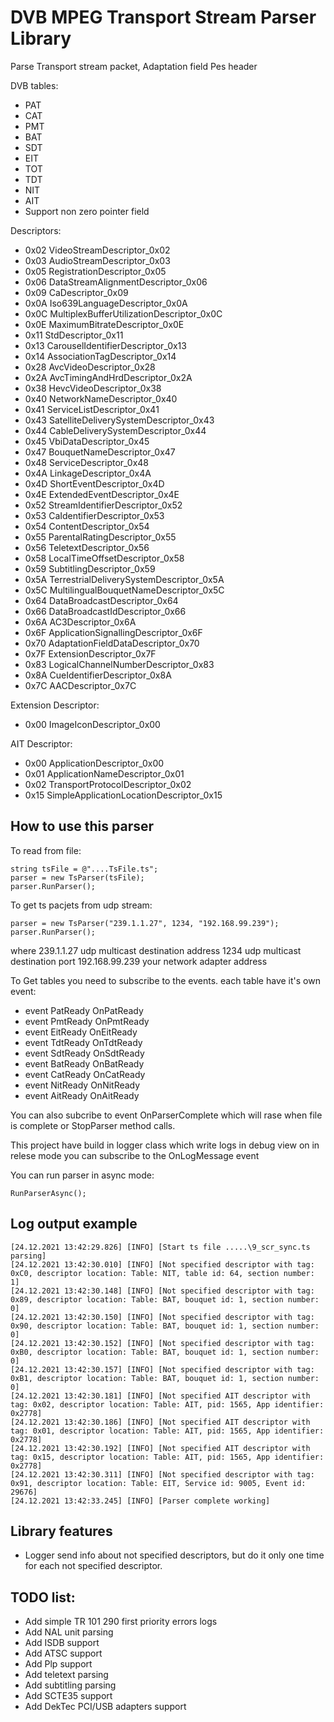 # DVB MPEG Transport Stream Parser Library
Parse Transport stream packet,
Adaptation field
Pes header

DVB tables:
* PAT
* CAT
* PMT
* BAT
* SDT 
* EIT
* TOT
* TDT
* NIT
* AIT
* Support non zero pointer field

Descriptors:
 * 0x02 VideoStreamDescriptor_0x02
 * 0x03 AudioStreamDescriptor_0x03
 * 0x05 RegistrationDescriptor_0x05
 * 0x06 DataStreamAlignmentDescriptor_0x06
 * 0x09 CaDescriptor_0x09
 * 0x0A Iso639LanguageDescriptor_0x0A
 * 0x0C MultiplexBufferUtilizationDescriptor_0x0C
 * 0x0E MaximumBitrateDescriptor_0x0E
 * 0x11 StdDescriptor_0x11
 * 0x13 CarouselIdentifierDescriptor_0x13
 * 0x14 AssociationTagDescriptor_0x14
 * 0x28 AvcVideoDescriptor_0x28
 * 0x2A AvcTimingAndHrdDescriptor_0x2A
 * 0x38 HevcVideoDescriptor_0x38
 * 0x40 NetworkNameDescriptor_0x40
 * 0x41 ServiceListDescriptor_0x41
 * 0x43 SatelliteDeliverySystemDescriptor_0x43
 * 0x44 CableDeliverySystemDescriptor_0x44
 * 0x45 VbiDataDescriptor_0x45
 * 0x47 BouquetNameDescriptor_0x47
 * 0x48 ServiceDescriptor_0x48
 * 0x4A LinkageDescriptor_0x4A
 * 0x4D ShortEventDescriptor_0x4D
 * 0x4E ExtendedEventDescriptor_0x4E
 * 0x52 StreamIdentifierDescriptor_0x52
 * 0x53 CaIdentifierDescriptor_0x53
 * 0x54 ContentDescriptor_0x54
 * 0x55 ParentalRatingDescriptor_0x55
 * 0x56 TeletextDescriptor_0x56
 * 0x58 LocalTimeOffsetDescriptor_0x58
 * 0x59 SubtitlingDescriptor_0x59
 * 0x5A TerrestrialDeliverySystemDescriptor_0x5A
 * 0x5C MultilingualBouquetNameDescriptor_0x5C
 * 0x64 DataBroadcastDescriptor_0x64
 * 0x66 DataBroadcastIdDescriptor_0x66
 * 0x6A AC3Descriptor_0x6A
 * 0x6F ApplicationSignallingDescriptor_0x6F
 * 0x70 AdaptationFieldDataDescriptor_0x70
 * 0x7F ExtensionDescriptor_0x7F
 * 0x83 LogicalChannelNumberDescriptor_0x83
 * 0x8A CueIdentifierDescriptor_0x8A
 * 0x7C AACDescriptor_0x7C

Extension Descriptor:
* 0x00  ImageIconDescriptor_0x00

AIT Descriptor:
* 0x00	ApplicationDescriptor_0x00
* 0x01	ApplicationNameDescriptor_0x01
* 0x02	TransportProtocolDescriptor_0x02
* 0x15	SimpleApplicationLocationDescriptor_0x15

## How to use this parser
To read from file:
```
string tsFile = @"....TsFile.ts";
parser = new TsParser(tsFile);
parser.RunParser();
```
To get ts pacjets from udp stream:
```
parser = new TsParser("239.1.1.27", 1234, "192.168.99.239");
parser.RunParser();
```
where 239.1.1.27 udp multicast destination address
1234 udp multicast destination port
192.168.99.239 your network adapter address 

To Get tables you need to subscribe to the events.
 each table have it's own event:
 * event PatReady OnPatReady 
 * event PmtReady OnPmtReady 
 * event EitReady OnEitReady 
 * event TdtReady OnTdtReady 
 * event SdtReady OnSdtReady 
 * event BatReady OnBatReady 
 * event CatReady OnCatReady 
 * event NitReady OnNitReady 
 * event AitReady OnAitReady

 You can also subcribe to event OnParserComplete which will rase when file is complete or StopParser method calls.

 This project have build in logger class which write logs in debug view on in relese mode you can subscribe to the OnLogMessage event

 You can run parser in async mode:
 ```
 RunParserAsync();
 ```
 ## Log output example
 ```
 [24.12.2021 13:42:29.826] [INFO] [Start ts file .....\9_scr_sync.ts parsing] 
 [24.12.2021 13:42:30.010] [INFO] [Not specified descriptor with tag: 0xC0, descriptor location: Table: NIT, table id: 64, section number: 1] 
 [24.12.2021 13:42:30.148] [INFO] [Not specified descriptor with tag: 0x89, descriptor location: Table: BAT, bouquet id: 1, section number: 0] 
 [24.12.2021 13:42:30.150] [INFO] [Not specified descriptor with tag: 0x90, descriptor location: Table: BAT, bouquet id: 1, section number: 0] 
 [24.12.2021 13:42:30.152] [INFO] [Not specified descriptor with tag: 0xB0, descriptor location: Table: BAT, bouquet id: 1, section number: 0] 
 [24.12.2021 13:42:30.157] [INFO] [Not specified descriptor with tag: 0xB1, descriptor location: Table: BAT, bouquet id: 1, section number: 0] 
 [24.12.2021 13:42:30.181] [INFO] [Not specified AIT descriptor with tag: 0x02, descriptor location: Table: AIT, pid: 1565, App identifier: 0x2778] 
 [24.12.2021 13:42:30.186] [INFO] [Not specified AIT descriptor with tag: 0x01, descriptor location: Table: AIT, pid: 1565, App identifier: 0x2778] 
 [24.12.2021 13:42:30.192] [INFO] [Not specified AIT descriptor with tag: 0x15, descriptor location: Table: AIT, pid: 1565, App identifier: 0x2778] 
 [24.12.2021 13:42:30.311] [INFO] [Not specified descriptor with tag: 0x91, descriptor location: Table: EIT, Service id: 9005, Event id: 29676] 
 [24.12.2021 13:42:33.245] [INFO] [Parser complete working] 
 ```
 ## Library features

 * Logger send info about not specified descriptors, but do it only one time for each not specified descriptor.


 ## TODO list:
 * Add simple TR 101 290 first priority errors logs
 * Add NAL unit parsing
 * Add ISDB support
 * Add ATSC support
 * Add Plp support
 * Add teletext parsing
 * Add subtitling parsing
 * Add SCTE35 support
 * Add DekTec PCI/USB adapters support
